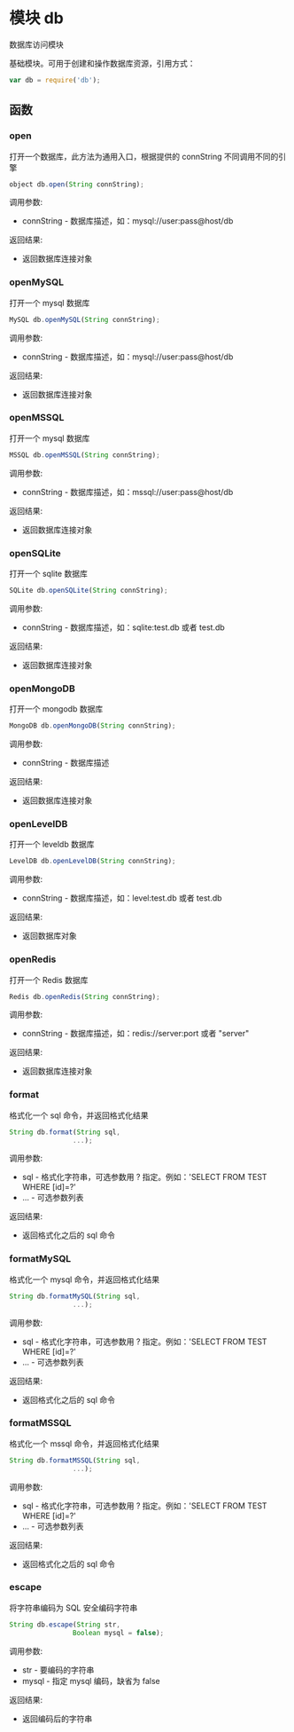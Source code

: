 # 模块 db
数据库访问模块

基础模块。可用于创建和操作数据库资源，引用方式：
```JavaScript
var db = require('db');
```
## 函数
        
### open
打开一个数据库，此方法为通用入口，根据提供的 connString 不同调用不同的引擎
```JavaScript
object db.open(String connString);
```

调用参数:
* connString - 数据库描述，如：mysql://user:pass\@host/db

返回结果:
* 返回数据库连接对象

### openMySQL
打开一个 mysql 数据库
```JavaScript
MySQL db.openMySQL(String connString);
```

调用参数:
* connString - 数据库描述，如：mysql://user:pass\@host/db

返回结果:
* 返回数据库连接对象

### openMSSQL
打开一个 mysql 数据库
```JavaScript
MSSQL db.openMSSQL(String connString);
```

调用参数:
* connString - 数据库描述，如：mssql://user:pass\@host/db

返回结果:
* 返回数据库连接对象

### openSQLite
打开一个 sqlite 数据库
```JavaScript
SQLite db.openSQLite(String connString);
```

调用参数:
* connString - 数据库描述，如：sqlite:test.db 或者 test.db

返回结果:
* 返回数据库连接对象

### openMongoDB
打开一个 mongodb 数据库
```JavaScript
MongoDB db.openMongoDB(String connString);
```

调用参数:
* connString - 数据库描述

返回结果:
* 返回数据库连接对象

### openLevelDB
打开一个 leveldb 数据库
```JavaScript
LevelDB db.openLevelDB(String connString);
```

调用参数:
* connString - 数据库描述，如：level:test.db 或者 test.db

返回结果:
* 返回数据库对象

### openRedis
打开一个 Redis 数据库
```JavaScript
Redis db.openRedis(String connString);
```

调用参数:
* connString - 数据库描述，如：redis://server:port 或者 &#34;server&#34;

返回结果:
* 返回数据库连接对象

### format
格式化一个 sql 命令，并返回格式化结果
```JavaScript
String db.format(String sql,
                ...);
```

调用参数:
* sql - 格式化字符串，可选参数用 ? 指定。例如：&#39;SELECT FROM TEST WHERE [id]=?&#39;
* ... - 可选参数列表

返回结果:
* 返回格式化之后的 sql 命令

### formatMySQL
格式化一个 mysql 命令，并返回格式化结果
```JavaScript
String db.formatMySQL(String sql,
                ...);
```

调用参数:
* sql - 格式化字符串，可选参数用 ? 指定。例如：&#39;SELECT FROM TEST WHERE [id]=?&#39;
* ... - 可选参数列表

返回结果:
* 返回格式化之后的 sql 命令

### formatMSSQL
格式化一个 mssql 命令，并返回格式化结果
```JavaScript
String db.formatMSSQL(String sql,
                ...);
```

调用参数:
* sql - 格式化字符串，可选参数用 ? 指定。例如：&#39;SELECT FROM TEST WHERE [id]=?&#39;
* ... - 可选参数列表

返回结果:
* 返回格式化之后的 sql 命令

### escape
将字符串编码为 SQL 安全编码字符串
```JavaScript
String db.escape(String str,
                Boolean mysql = false);
```

调用参数:
* str - 要编码的字符串
* mysql - 指定 mysql 编码，缺省为 false

返回结果:
* 返回编码后的字符串

